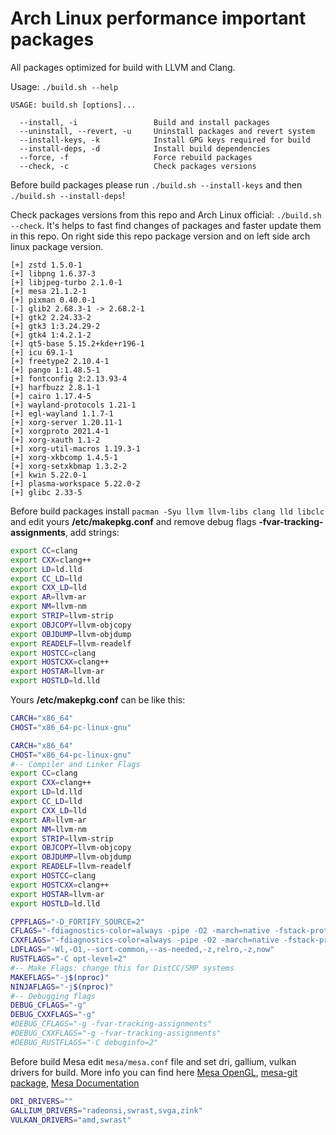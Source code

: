# Arch Linux performance important packages

All packages optimized for build with LLVM and Clang.

Usage: `./build.sh --help`

```text
USAGE: build.sh [options]...

  --install, -i                 Build and install packages
  --uninstall, --revert, -u     Uninstall packages and revert system
  --install-keys, -k            Install GPG keys required for build
  --install-deps, -d            Install build dependencies
  --force, -f                   Force rebuild packages
  --check, -c                   Check packages versions
```

Before build packages please run `./build.sh --install-keys` and then `./build.sh --install-deps`!

Check packages versions from this repo and Arch Linux official: `./build.sh --check`.
It's helps to fast find changes of packages and faster update them in this repo.
On right side this repo package version and on left side arch linux package version.

```text
[+] zstd 1.5.0-1
[+] libpng 1.6.37-3
[+] libjpeg-turbo 2.1.0-1
[+] mesa 21.1.2-1
[+] pixman 0.40.0-1
[-] glib2 2.68.3-1 -> 2.68.2-1
[+] gtk2 2.24.33-2
[+] gtk3 1:3.24.29-2
[+] gtk4 1:4.2.1-2
[+] qt5-base 5.15.2+kde+r196-1
[+] icu 69.1-1
[+] freetype2 2.10.4-1
[+] pango 1:1.48.5-1
[+] fontconfig 2:2.13.93-4
[+] harfbuzz 2.8.1-1
[+] cairo 1.17.4-5
[+] wayland-protocols 1.21-1
[+] egl-wayland 1.1.7-1
[+] xorg-server 1.20.11-1
[+] xorgproto 2021.4-1
[+] xorg-xauth 1.1-2
[+] xorg-util-macros 1.19.3-1
[+] xorg-xkbcomp 1.4.5-1
[+] xorg-setxkbmap 1.3.2-2
[+] kwin 5.22.0-1
[+] plasma-workspace 5.22.0-2
[+] glibc 2.33-5
```

Before build packages install `pacman -Syu llvm llvm-libs clang lld libclc` and edit yours **/etc/makepkg.conf** and remove debug flags **-fvar-tracking-assignments**, add strings:

```bash
export CC=clang
export CXX=clang++
export LD=ld.lld
export CC_LD=lld
export CXX_LD=lld
export AR=llvm-ar
export NM=llvm-nm
export STRIP=llvm-strip
export OBJCOPY=llvm-objcopy
export OBJDUMP=llvm-objdump
export READELF=llvm-readelf
export HOSTCC=clang
export HOSTCXX=clang++
export HOSTAR=llvm-ar
export HOSTLD=ld.lld
```

Yours  **/etc/makepkg.conf** can be like this:

```bash
CARCH="x86_64"
CHOST="x86_64-pc-linux-gnu"

CARCH="x86_64"
CHOST="x86_64-pc-linux-gnu"
#-- Compiler and Linker Flags
export CC=clang
export CXX=clang++
export LD=ld.lld
export CC_LD=lld
export CXX_LD=lld
export AR=llvm-ar
export NM=llvm-nm
export STRIP=llvm-strip
export OBJCOPY=llvm-objcopy
export OBJDUMP=llvm-objdump
export READELF=llvm-readelf
export HOSTCC=clang
export HOSTCXX=clang++
export HOSTAR=llvm-ar
export HOSTLD=ld.lld

CPPFLAGS="-D_FORTIFY_SOURCE=2"
CFLAGS="-fdiagnostics-color=always -pipe -O2 -march=native -fstack-protector-strong"
CXXFLAGS="-fdiagnostics-color=always -pipe -O2 -march=native -fstack-protector-strong"
LDFLAGS="-Wl,-O1,--sort-common,--as-needed,-z,relro,-z,now"
RUSTFLAGS="-C opt-level=2"
#-- Make Flags: change this for DistCC/SMP systems
MAKEFLAGS="-j$(nproc)"
NINJAFLAGS="-j$(nproc)"
#-- Debugging flags
DEBUG_CFLAGS="-g"
DEBUG_CXXFLAGS="-g"
#DEBUG_CFLAGS="-g -fvar-tracking-assignments"
#DEBUG_CXXFLAGS="-g -fvar-tracking-assignments"
#DEBUG_RUSTFLAGS="-C debuginfo=2"
```

Before build Mesa edit `mesa/mesa.conf` file and set dri, gallium, vulkan drivers for build.
More info you can find here [Mesa OpenGL](https://wiki.archlinux.org/title/OpenGL), [mesa-git package](https://aur.archlinux.org/cgit/aur.git/tree/PKGBUILD?h=mesa-git), [Mesa Documentation](https://docs.mesa3d.org/systems.html)

```bash
DRI_DRIVERS=""
GALLIUM_DRIVERS="radeonsi,swrast,svga,zink"
VULKAN_DRIVERS="amd,swrast"
```
